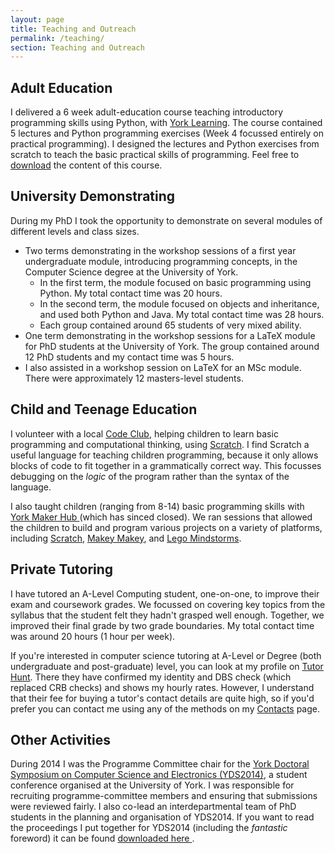 ```yaml
---
layout: page
title: Teaching and Outreach
permalink: /teaching/
section: Teaching and Outreach
---
```


Adult Education
---------------
I delivered a 6 week adult-education course teaching introductory programming skills using Python, with [York Learning](http://yorklearning.org.uk/). The course contained 5 lectures and Python programming exercises (Week 4 focussed entirely on practical programming). I designed the lectures and Python exercises from scratch to teach the basic practical skills of programming. Feel free to [download](/files/Computer_Coding_For_Beginners.zip) the content of this course.

University Demonstrating
------------------------

During my PhD I took the opportunity to demonstrate on several modules of different levels and class sizes.

* Two terms demonstrating in the workshop sessions of a first year undergraduate module, introducing programming concepts, in the Computer Science degree at the University of York.
  - In the first term, the module focused on basic programming using Python. My total contact time was 20 hours.
  - In the second term, the module focused on objects and inheritance, and used both Python and Java. My total contact time was 28 hours.
  - Each group contained around 65 students of very mixed ability.
* One term demonstrating in the workshop sessions for a LaTeX module for PhD students at the University of York. The group contained around 12 PhD students and my contact time was 5 hours.
* I also assisted in a workshop session on LaTeX for an MSc module. There were approximately 12 masters-level students.


Child and Teenage Education
---------

I volunteer with a local [Code Club](https://www.codeclub.org.uk), helping children to learn basic programming and computational thinking, using [Scratch](https://scratch.mit.edu/about). I find Scratch a useful language for teaching children programming, because it only allows blocks of code to fit together in a grammatically correct way. This focusses debugging on the _logic_ of the program rather than the syntax of the language.

I also taught children (ranging from 8-14) basic programming skills with <a href="https://twitter.com/yorkmakerhub">York Maker Hub <i class="fa fa-twitter-square fa-1x"></i></a> (which has sinced closed). We ran sessions that allowed the children to build and program various projects on a variety of platforms, including [Scratch](https://scratch.mit.edu/about), [Makey Makey](https://makeymakey.com/), and [Lego Mindstorms](https://www.lego.com/en-gb/mindstorms/).


Private Tutoring
--------

I have tutored an A-Level Computing student, one-on-one, to improve their exam and coursework grades. We focussed on covering key topics from the syllabus that the student felt they hadn't grasped well enough. Together, we improved their final grade by two grade boundaries. My total contact time was around 20 hours (1 hour per week).

If you're interested in computer science tutoring at A-Level or Degree (both undergraduate and post-graduate) level, you can look at my profile on [Tutor Hunt](https://www.tutorhunt.com/users/6208346247672/). There they have confirmed my identity and DBS check (which replaced CRB checks) and shows my hourly rates. However, I understand that their fee for buying a tutor's contact details are quite high, so if you'd prefer you can contact me using any of the methods on my [Contacts](/contact) page.

Other Activities
----------------

During 2014 I was the Programme Committee chair for the [York Doctoral Symposium on Computer Science and Electronics (YDS2014)](https://www.cs.york.ac.uk/yds/yds2014/), a student conference organised at the University of York. I was responsible for recruiting programme-committee members and ensuring that submissions were reviewed fairly. I also co-lead an interdepartmental team of PhD students in the planning and organisation of YDS2014. If you want to read the proceedings I put together for YDS2014 (including the _fantastic_ foreword) it can be found <a href="https://www.cs.york.ac.uk/ftpdir/reports/2014/YCS/494/YCS-2014-494.pdf" download> downloaded here </a>.
